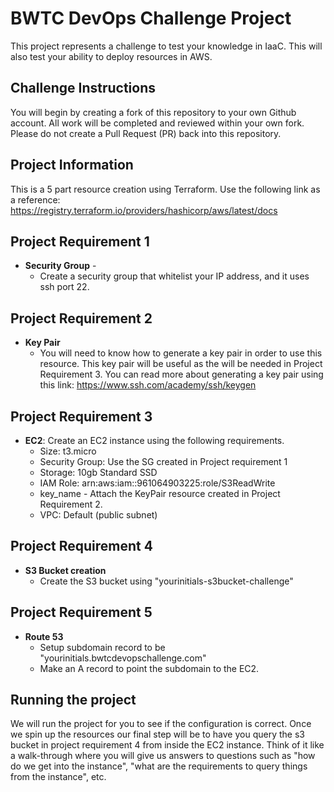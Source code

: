# BWTC DevOps Challenge Project
This project represents a challenge to test your knowledge in IaaC. This will also test your ability to deploy resources in AWS. 

## Challenge Instructions
You will begin by creating a fork of this repository to your own Github account. All work will be completed and reviewed within your own fork. Please do not create a Pull Request (PR) back into this repository.

## Project Information

This is a 5 part resource creation using Terraform. Use the following link as a reference: https://registry.terraform.io/providers/hashicorp/aws/latest/docs 

## Project Requirement 1

- **Security Group** -
    - Create a security group that whitelist your IP address, and it uses ssh port 22.  

## Project Requirement 2

- **Key Pair**
    - You will need to know how to generate a key pair in order to use this resource. This key pair will be useful as the will be needed in Project Requirement 3.
    You can read more about generating a key pair using this link: https://www.ssh.com/academy/ssh/keygen
    
## Project Requirement 3

- **EC2**: Create an EC2 instance using the following requirements.
    - Size: t3.micro
    - Security Group: Use the SG created in Project requirement 1
    - Storage: 10gb Standard SSD
    - IAM Role: arn:aws:iam::961064903225:role/S3ReadWrite
    - key_name - Attach the KeyPair resource created in Project Requirement 2.
    - VPC: Default (public subnet)

## Project Requirement 4

- **S3 Bucket creation**
    - Create the S3 bucket using "yourinitials-s3bucket-challenge"
  
## Project Requirement 5

- **Route 53**
    - Setup subdomain record to be "yourinitials.bwtcdevopschallenge.com"
    - Make an A record to point the subdomain to the EC2.

## Running the project

We will run the project for you to see if the configuration is correct. Once we spin up the resources our final step will be to have you query the s3 bucket in project requirement 4 from inside the EC2 instance. Think of it like a walk-through where you will give us answers to questions such as "how do we get into the instance", "what are the
requirements to query things from the instance", etc. 

